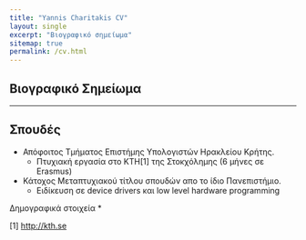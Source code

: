 ```yaml
---
title: "Yannis Charitakis CV"
layout: single
excerpt: "Βιογραφικό σημείωμα"
sitemap: true
permalink: /cv.html
---
```


Βιογραφικό Σημείωμα
--------------------
--------------------

Σπουδές
-------
* Απόφοιτος Τμήματος Επιστήμης Υπολογιστών Ηρακλείου Κρήτης.
  * Πτυχιακή εργασία στο KTH[1] της Στοκχόλημης (6 μήνες σε Erasmus)
* Κάτοχος Μεταπτυχιακού τίτλου σπουδών απο το ίδιο Πανεπιστήμιο.
  * Ειδίκευση σε device drivers και low level hardware programming





Δημογραφικά στοιχεία
*  

[1] http://kth.se
